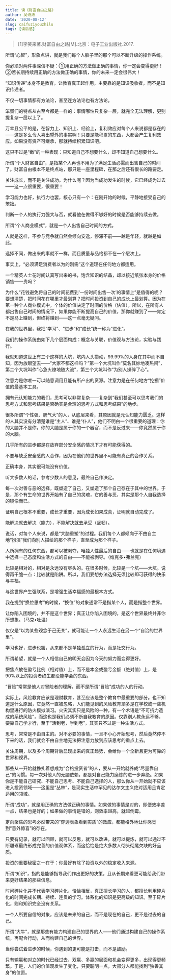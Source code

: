 ```yaml
---
title: 读《财富自由之路》
author: 吴诗涛
date: '2020-08-12'
slug: caifuziyouzhilu
tags: [读后感]
---
```


> [1]李笑来著.财富自由之路[M].北京：电子工业出版社.2017.

所谓“心智”，形象点讲，就是我们每个人脑子里的那个可以不断升级的操作系统。

你必须对两件事深信不疑：①用正确的方法做正确的事情，你一定会变得更好！②若长期持续用正确的方法做正确的事情，你的未来一定会很伟大！

“知识传递”本身不是教育。让教育真正起作用，主要靠的是知识吸收者，而不是知识传递者。

不仅一切事情都有方法论，甚至连方法论也有方法论。

笨蛋们的特点从古至今都是一样的：事情哪怕只复杂一层，就完全无法理解，更别提复杂一层以上了。

万幸且公平的是，在智力上、知识上、经验上，复利效应对每个人来说都是存在的——这是多么令人喜出望外的事实啊！只要是能积累的东西，大都会产生复利效应。如果没有资产可继承，那就持续积累知识吧。

这只不过是“嫩”的一种表现：只知道自己不想要什么，却不知道自己想要什么。

所谓“个人财富自由”，是指某个人再也不用为了满足生活必需而出售自己的时间了。财富自由根本不是终点站，那只是一座里程碑，在那之后还有很长的路要走。

关注成长，而不是关注成功。为什么呢？因为当成功发生的时候，它已经成为过去——这一点很重要，很重要！

学习能力也好，执行力也罢，核心只有一个：在刚开始的时候，平静地接受自己的笨拙。

判断一个人的执行力强大与否，就看他在做得不够好的时候是否能够持续去做。

所谓“个人商业模式”，就是一个人出售自己时间的方式。

人就是这样，不参与竞争就自然会倾向安逸，停滞不前——越是年轻，就越是如此。

选择不同，做出来的事就不一样，而且质量与品格都不在一个层次上。

事实上，“必须满足消费者以为的刚需”这个道理在任何地方都适用。

一个精英人士花时间认真写出来的书，饱含知识的结晶，却以接近纸张本身的价格销售——贵吗？

为什么“花钱避免将自己的时间花费到‘一份时间出售一次’的事情上”是值得的呢？要想清楚，把时间花在哪里才最划算？把时间投资到自己的成长上最划算。因为在第一种个人商业模式中，个体的价值决定了时间的价格（估值），所以，在所有人都出售自己时间的情况下，如果你能不断提高自己的价值，那你就赚到了——肯定不是马上赚到，但终将赚到——这一点毫无疑问。

在我的世界里，我把“学习”、“进步”和“成长”统一称为“进化”。

我们的操作系统由如下几个层面构成：概念与关联，价值观与方法论，实验与践行。

我就知道这世上有三个这样的大坑，坑内人头攒动，99.99%的人身在其中而不自知，因为放眼望去——“大家不都这样吗？”第一个大坑叫作“莫名其妙地凑热闹”，第二个大坑叫作“心急火燎地随大流”，第三个大坑叫作“为别人操碎了心”。

注意力是你唯一可以随意调用且能有所产出的资源。注意力是在任何地方“挖掘”价值的最基本工具。

拥有元认知能力的我们，思考可以非常复杂——复杂到“我们甚至可以思考我们的思考方式和思考结果是否确实是合理的思考方式和思考结果”的地步。

很多所谓“个性强、脾气大”的人，从底层来看，其原因就是元认知能力匮乏。这样的人其实没有分清楚谁是“主人”、谁是“仆人”，他们不明白一个很重要的道理：你的大脑并不是你，你的大脑是属于你的一个器官，而不是反过来——你竟然属于你的大脑。

几乎所有的进步都是在放弃部分安全感的情况下才有可能获得的。

不要与缺乏安全感的人合作，因为在他们的世界里不可能有真正的合作关系。

正确本身，其实很可能没有价值。

听大多数人的话，参考少数人的意见，最终自己作决定。

每一次对善与恶的选择，既塑造了自己，又塑造了那个自己存在于其中的世界。于是，那个有生命的世界开始有了自己的灵魂，它的善与恶，其实是那个人自我选择的镜像而已。

证明自己根本不重要，成长才重要，因为成长如果成真，证明就自动完成了。

能解决就去解决（能力），不能解决就去承受（坚韧）。

说话，对每个人来说，都是“大脑重塑”的过程。我们每个人都倾向于不由自主地“扮演”我们向别人描绘的那个样子，直至成为那个样子。

人所拥有的任何东西，都可以被剥夺，唯独人性最后的自由——也就是在任何境遇中选择一己态度和生活方式的自由——不能被剥夺。（维克多•弗兰克）

比较是相对的，相对是永远没有尽头的。在很多时候，比较是一个坑——大坑。说得再干脆一点：比较就是陷阱。所以，我们要想办法选择无须比较即可获得的快乐与幸福。

与这世界产生强联系，是增强生活幸福感的最根本方式。

我在提到“换位思考”的时候，“换位”的对象通常不是指某个人，而是指整个世界。

让你陷入困境的，并不是这个世界；真正让你陷入困境的，是这个世界最终并非你所想象。（马克•吐温）

仅仅是“以为某些观念于己无关”，就可能让一个人永远生活在另一个“自洽的世界里”。

学习也好，进步也罢，从来都不是单独孤立的行为，而是社交行为。

所谓希望，就是一个人相信自己的明天会因为今天的努力而变得更好。

把焦点放在盈亏比例（相对值）上，而不是本金或盈亏金额（绝对值）上，是90%以上的投资者终生都没能学会的东西。

“冒险”常常是他人对冒险者的理解，而不是所谓“冒险”成功的人的行动。

实际上，风险教育应该是理财教育，甚至应该是整个教育中最重要的部分。也不知道是什么原因，它竟然一直被忽略，人们能见到的风险教育顶多是在学校或一些机构里进行的防火模拟演习。火灾其实只是风险的一种，有一个术语是“不可抗力造成的系统风险”，而这也是我们必须不断自我教育的原因。仅靠别人教永远不够，要靠自己学才行，至于“活到老，学到老”，其实只不过是一种生活方式。

思考，常常是不由自主的。对不必要的事情，一旦不小心开始思考，然后竟然停不下来的话，我们就会不由自主地无法把注意力放到应该思考的重点上去。

关注周期，以及多个周期背后显现出来的真正趋势，会给你一个全新且更为可靠的世界和视界。

那些从一开始就挣扎着想成为“合格投资者”的人，要从一开始就养成“尽量靠自己”的习惯。每一次对他人的无脑依赖，都是对自己能力磨练的进一步弃绝。如果你是不能自己研究、不能自己思考、不能自己选择的人，那么你从一开始就不应该进入投资领域——这里是“丛林”，是现实生活中罕见的达尔文主义绝对适用且肯定适用的领域。

所谓“成功”，就是用正确的方法做正确的事情。如果做的事情是对的，即便效率差一点，结果也是好的；如果做的事情是错的，则效率越高，就越倒霉。

定向聚焦的思考必然带来的“穿透表象看到实质”的效应，都能格外地让你感觉到“意外惊喜”的存在。

只要有记录，就可以回顾，就可以反思，就可以改进，就可以提炼，就可以通过不断雕琢最终形成完善的价值观体系，而这恰恰是绝大多数人彻头彻尾欠缺的好品质。

投资的重要秘密之一在于：你最好有除了投资以外的稳定收入来源。

所谓“知识”，指的是能够指导我们作出更好的决策，且从长期来看更可能给我们带来更好结果的那些信息。

时间碎片化并不代表学习碎片化，恰恰相反，真正擅长学习的人，都擅长利用碎片化的时间完成长期、持续、连贯的学习。体系化的知识是更高级的知识。至于碎片化，则和知识完全没有关系。

一个人所要自信的对象，应该是未来的自己，而不是现在的自己，更不是过去的自己。

所谓“大牛”，就是那些有能力构建自己的世界的人——他们通过构建自己的操作系统，再配合行动，从而构建自己的世界。

当你尝试着进步的时候，你遇到的更可能是打击，而不是鼓励。

只有输赢和对立的时代已经过去，双赢、多赢的局面和机会变得更多，出现得更频繁。于是，人们的价值观发生了变化，只要聪明一点，大部分人都能找到“独善其身”的位置。
